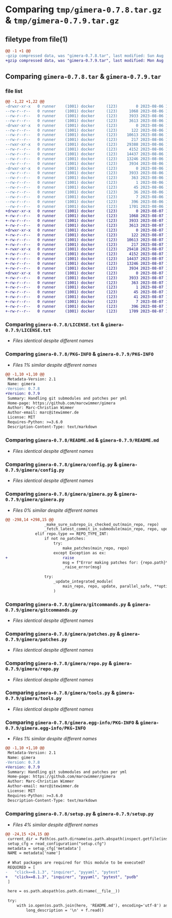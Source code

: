 # Comparing `tmp/gimera-0.7.8.tar.gz` & `tmp/gimera-0.7.9.tar.gz`

## filetype from file(1)

```diff
@@ -1 +1 @@
-gzip compressed data, was "gimera-0.7.8.tar", last modified: Sun Aug  6 17:11:15 2023, max compression
+gzip compressed data, was "gimera-0.7.9.tar", last modified: Mon Aug  7 15:06:20 2023, max compression
```

## Comparing `gimera-0.7.8.tar` & `gimera-0.7.9.tar`

### file list

```diff
@@ -1,22 +1,22 @@
-drwxr-xr-x   0 runner    (1001) docker     (123)        0 2023-08-06 17:11:15.048273 gimera-0.7.8/
--rw-r--r--   0 runner    (1001) docker     (123)     1068 2023-08-06 17:10:28.000000 gimera-0.7.8/LICENSE.txt
--rw-r--r--   0 runner    (1001) docker     (123)     3933 2023-08-06 17:11:15.048273 gimera-0.7.8/PKG-INFO
--rw-r--r--   0 runner    (1001) docker     (123)     3613 2023-08-06 17:10:28.000000 gimera-0.7.8/README.md
-drwxr-xr-x   0 runner    (1001) docker     (123)        0 2023-08-06 17:11:15.048273 gimera-0.7.8/gimera/
--rw-r--r--   0 runner    (1001) docker     (123)      122 2023-08-06 17:10:28.000000 gimera-0.7.8/gimera/__init__.py
--rw-r--r--   0 runner    (1001) docker     (123)    10613 2023-08-06 17:10:28.000000 gimera-0.7.8/gimera/config.py
--rw-r--r--   0 runner    (1001) docker     (123)      217 2023-08-06 17:10:28.000000 gimera-0.7.8/gimera/consts.py
--rwxr-xr-x   0 runner    (1001) docker     (123)    29388 2023-08-06 17:10:28.000000 gimera-0.7.8/gimera/gimera.py
--rw-r--r--   0 runner    (1001) docker     (123)     4152 2023-08-06 17:10:28.000000 gimera-0.7.8/gimera/gitcommands.py
--rw-r--r--   0 runner    (1001) docker     (123)    14437 2023-08-06 17:10:28.000000 gimera-0.7.8/gimera/patches.py
--rw-r--r--   0 runner    (1001) docker     (123)    13246 2023-08-06 17:10:28.000000 gimera-0.7.8/gimera/repo.py
--rw-r--r--   0 runner    (1001) docker     (123)     3934 2023-08-06 17:10:28.000000 gimera-0.7.8/gimera/tools.py
-drwxr-xr-x   0 runner    (1001) docker     (123)        0 2023-08-06 17:11:15.048273 gimera-0.7.8/gimera.egg-info/
--rw-r--r--   0 runner    (1001) docker     (123)     3933 2023-08-06 17:11:15.000000 gimera-0.7.8/gimera.egg-info/PKG-INFO
--rw-r--r--   0 runner    (1001) docker     (123)      363 2023-08-06 17:11:15.000000 gimera-0.7.8/gimera.egg-info/SOURCES.txt
--rw-r--r--   0 runner    (1001) docker     (123)        1 2023-08-06 17:11:15.000000 gimera-0.7.8/gimera.egg-info/dependency_links.txt
--rw-r--r--   0 runner    (1001) docker     (123)       45 2023-08-06 17:11:15.000000 gimera-0.7.8/gimera.egg-info/entry_points.txt
--rw-r--r--   0 runner    (1001) docker     (123)       36 2023-08-06 17:11:15.000000 gimera-0.7.8/gimera.egg-info/requires.txt
--rw-r--r--   0 runner    (1001) docker     (123)        7 2023-08-06 17:11:15.000000 gimera-0.7.8/gimera.egg-info/top_level.txt
--rw-r--r--   0 runner    (1001) docker     (123)      396 2023-08-06 17:11:15.048273 gimera-0.7.8/setup.cfg
--rw-r--r--   0 runner    (1001) docker     (123)     1701 2023-08-06 17:10:28.000000 gimera-0.7.8/setup.py
+drwxr-xr-x   0 runner    (1001) docker     (123)        0 2023-08-07 15:06:20.017770 gimera-0.7.9/
+-rw-r--r--   0 runner    (1001) docker     (123)     1068 2023-08-07 15:05:42.000000 gimera-0.7.9/LICENSE.txt
+-rw-r--r--   0 runner    (1001) docker     (123)     3933 2023-08-07 15:06:20.017770 gimera-0.7.9/PKG-INFO
+-rw-r--r--   0 runner    (1001) docker     (123)     3613 2023-08-07 15:05:42.000000 gimera-0.7.9/README.md
+drwxr-xr-x   0 runner    (1001) docker     (123)        0 2023-08-07 15:06:20.017770 gimera-0.7.9/gimera/
+-rw-r--r--   0 runner    (1001) docker     (123)      122 2023-08-07 15:05:42.000000 gimera-0.7.9/gimera/__init__.py
+-rw-r--r--   0 runner    (1001) docker     (123)    10613 2023-08-07 15:05:42.000000 gimera-0.7.9/gimera/config.py
+-rw-r--r--   0 runner    (1001) docker     (123)      217 2023-08-07 15:05:42.000000 gimera-0.7.9/gimera/consts.py
+-rwxr-xr-x   0 runner    (1001) docker     (123)    29418 2023-08-07 15:05:42.000000 gimera-0.7.9/gimera/gimera.py
+-rw-r--r--   0 runner    (1001) docker     (123)     4152 2023-08-07 15:05:42.000000 gimera-0.7.9/gimera/gitcommands.py
+-rw-r--r--   0 runner    (1001) docker     (123)    14437 2023-08-07 15:05:42.000000 gimera-0.7.9/gimera/patches.py
+-rw-r--r--   0 runner    (1001) docker     (123)    13246 2023-08-07 15:05:42.000000 gimera-0.7.9/gimera/repo.py
+-rw-r--r--   0 runner    (1001) docker     (123)     3934 2023-08-07 15:05:42.000000 gimera-0.7.9/gimera/tools.py
+drwxr-xr-x   0 runner    (1001) docker     (123)        0 2023-08-07 15:06:20.017770 gimera-0.7.9/gimera.egg-info/
+-rw-r--r--   0 runner    (1001) docker     (123)     3933 2023-08-07 15:06:19.000000 gimera-0.7.9/gimera.egg-info/PKG-INFO
+-rw-r--r--   0 runner    (1001) docker     (123)      363 2023-08-07 15:06:20.000000 gimera-0.7.9/gimera.egg-info/SOURCES.txt
+-rw-r--r--   0 runner    (1001) docker     (123)        1 2023-08-07 15:06:19.000000 gimera-0.7.9/gimera.egg-info/dependency_links.txt
+-rw-r--r--   0 runner    (1001) docker     (123)       45 2023-08-07 15:06:19.000000 gimera-0.7.9/gimera.egg-info/entry_points.txt
+-rw-r--r--   0 runner    (1001) docker     (123)       41 2023-08-07 15:06:19.000000 gimera-0.7.9/gimera.egg-info/requires.txt
+-rw-r--r--   0 runner    (1001) docker     (123)        7 2023-08-07 15:06:19.000000 gimera-0.7.9/gimera.egg-info/top_level.txt
+-rw-r--r--   0 runner    (1001) docker     (123)      396 2023-08-07 15:06:20.017770 gimera-0.7.9/setup.cfg
+-rw-r--r--   0 runner    (1001) docker     (123)     1709 2023-08-07 15:05:42.000000 gimera-0.7.9/setup.py
```

### Comparing `gimera-0.7.8/LICENSE.txt` & `gimera-0.7.9/LICENSE.txt`

 * *Files identical despite different names*

### Comparing `gimera-0.7.8/PKG-INFO` & `gimera-0.7.9/PKG-INFO`

 * *Files 1% similar despite different names*

```diff
@@ -1,10 +1,10 @@
 Metadata-Version: 2.1
 Name: gimera
-Version: 0.7.8
+Version: 0.7.9
 Summary: Handling git submodules and patches per yml
 Home-page: https://github.com/marcwimmer/gimera
 Author: Marc-Christian Wimmer
 Author-email: marc@itewimmer.de
 License: MIT
 Requires-Python: >=3.6.0
 Description-Content-Type: text/markdown
```

### Comparing `gimera-0.7.8/README.md` & `gimera-0.7.9/README.md`

 * *Files identical despite different names*

### Comparing `gimera-0.7.8/gimera/config.py` & `gimera-0.7.9/gimera/config.py`

 * *Files identical despite different names*

### Comparing `gimera-0.7.8/gimera/gimera.py` & `gimera-0.7.9/gimera/gimera.py`

 * *Files 0% similar despite different names*

```diff
@@ -298,14 +298,15 @@
                 _make_sure_subrepo_is_checked_out(main_repo, repo)
                 _fetch_latest_commit_in_submodule(main_repo, repo, update=update)
             elif repo.type == REPO_TYPE_INT:
                 if not no_patches:
                     try:
                         make_patches(main_repo, repo)
                     except Exception as ex:
+                        raise
                         msg = f"Error making patches for: {repo.path}\n\n{ex}"
                         _raise_error(msg)
 
                 try:
                     _update_integrated_module(
                         main_repo, repo, update, parallel_safe, **options
                     )
```

### Comparing `gimera-0.7.8/gimera/gitcommands.py` & `gimera-0.7.9/gimera/gitcommands.py`

 * *Files identical despite different names*

### Comparing `gimera-0.7.8/gimera/patches.py` & `gimera-0.7.9/gimera/patches.py`

 * *Files identical despite different names*

### Comparing `gimera-0.7.8/gimera/repo.py` & `gimera-0.7.9/gimera/repo.py`

 * *Files identical despite different names*

### Comparing `gimera-0.7.8/gimera/tools.py` & `gimera-0.7.9/gimera/tools.py`

 * *Files identical despite different names*

### Comparing `gimera-0.7.8/gimera.egg-info/PKG-INFO` & `gimera-0.7.9/gimera.egg-info/PKG-INFO`

 * *Files 1% similar despite different names*

```diff
@@ -1,10 +1,10 @@
 Metadata-Version: 2.1
 Name: gimera
-Version: 0.7.8
+Version: 0.7.9
 Summary: Handling git submodules and patches per yml
 Home-page: https://github.com/marcwimmer/gimera
 Author: Marc-Christian Wimmer
 Author-email: marc@itewimmer.de
 License: MIT
 Requires-Python: >=3.6.0
 Description-Content-Type: text/markdown
```

### Comparing `gimera-0.7.8/setup.py` & `gimera-0.7.9/setup.py`

 * *Files 4% similar despite different names*

```diff
@@ -24,15 +24,15 @@
 current_dir = Path(os.path.dirname(os.path.abspath(inspect.getfile(inspect.currentframe()))))
 setup_cfg = read_configuration("setup.cfg")
 metadata = setup_cfg['metadata']
 NAME = metadata['name']
 
 # What packages are required for this module to be executed?
 REQUIRED = [
-	"click==8.1.3", "inquirer", "pyyaml", "pytest"
+	"click==8.1.3", "inquirer", "pyyaml", "pytest", "pudb"
 ]
 
 here = os.path.abspath(os.path.dirname(__file__))
 
 try:
     with io.open(os.path.join(here, 'README.md'), encoding='utf-8') as f:
         long_description = '\n' + f.read()
```

